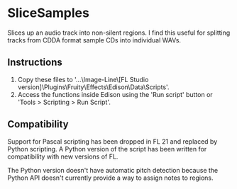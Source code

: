 # SliceSamples
Slices up an audio track into non-silent regions. I find this useful for splitting tracks from CDDA format sample CDs into individual WAVs.

## Instructions
1. Copy these files to '...\Image-Line\\\[FL Studio version]\Plugins\Fruity\Effects\Edison\Data\Scripts'.
2. Access the functions inside Edison using the 'Run script' button or 'Tools > Scripting > Run Script'.

## Compatibility
Support for Pascal scripting has been dropped in FL 21 and replaced by Python scripting. A Python version of the script has been written for compatibility with new versions of FL.

The Python version doesn't have automatic pitch detection because the Python API doesn't currently provide a way to assign notes to regions.
